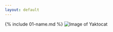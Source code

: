 ```yaml
---
layout: default
---
```


{% include 01-name.md %}
![Image of Yaktocat](https://octodex.github.com/images/yaktocat.png)

